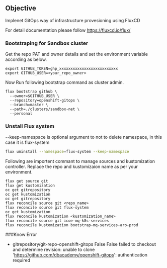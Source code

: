 ## Objective
Implenet GitOps way of infrastructure provesioning using FluxCD

For detail documentation please follow https://fluxcd.io/flux/

### Bootstraping for Sandbox cluster 

Get the repo PAT and owner details and set the environment variable according as below.
````
export GITHUB_TOKEN=ghp_xxxxxxxxxxxxxxxxxxxxxxxxxx
export GITHUB_USER=<your_repo_owner>
````
Now Run following bootstrap command as cluster admin.

````
flux bootstrap github \
  --owner=$GITHUB_USER \
  --repository=openshift-gitops \
  --branch=master \
  --path=./clusters/sandbox-net \
  --personal
````


### Unstall Flux system 

--keep-namespace is optional argument to not to delete namespace, in this case it is flux-system
```bash
flux uninstall --namespace=flux-system --keep-namespace
```

Following are importent commant to manage sources and kustomization controller. Replace the repo and kustomizaion name as per your environment.

````
flux get source git
flux get kustomization
oc get gitrepository
oc get kustomization
oc get gitrepository
flux reconcile source git <repo_name>
flux reconcile source git flux-system
oc get kustomization
flux reconcile kustomization <kustomization_name>
flux reconcile source git icoe-mq-k8s-services
flux reconcile kustomization bootstrap-mq-services-aro-prod
````

###Know Error 
- gitrepository/git-repo-openshift-gitops                         False           False   failed to checkout and determine revision: unable to clone 'https://github.com/dbacademy/openshift-gitops': authentication required

